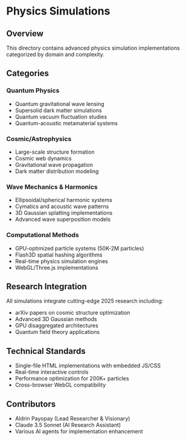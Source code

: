 # Physics Simulations

## Overview
This directory contains advanced physics simulation implementations categorized by domain and complexity.

## Categories

### Quantum Physics
- Quantum gravitational wave lensing
- Supersolid dark matter simulations  
- Quantum vacuum fluctuation studies
- Quantum-acoustic metamaterial systems

### Cosmic/Astrophysics
- Large-scale structure formation
- Cosmic web dynamics
- Gravitational wave propagation
- Dark matter distribution modeling

### Wave Mechanics & Harmonics
- Ellipsoidal/spherical harmonic systems
- Cymatics and acoustic wave patterns
- 3D Gaussian splatting implementations
- Advanced wave superposition models

### Computational Methods
- GPU-optimized particle systems (50K-2M particles)
- Flash3D spatial hashing algorithms
- Real-time physics simulation engines
- WebGL/Three.js implementations

## Research Integration
All simulations integrate cutting-edge 2025 research including:
- arXiv papers on cosmic structure optimization
- Advanced 3D Gaussian methods
- GPU disaggregated architectures
- Quantum field theory applications

## Technical Standards
- Single-file HTML implementations with embedded JS/CSS
- Real-time interactive controls
- Performance optimization for 200K+ particles
- Cross-browser WebGL compatibility

## Contributors
- Aldrin Payopay (Lead Researcher & Visionary)
- Claude 3.5 Sonnet (AI Research Assistant)
- Various AI agents for implementation enhancement 